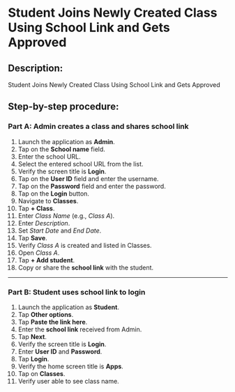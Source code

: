 # Student Joins Newly Created Class Using School Link and Gets Approved

## Description:
Student Joins Newly Created Class Using School Link and Gets Approved

## Step-by-step procedure:

### Part A: Admin creates a class and shares school link

1. Launch the application as **Admin**. 
2. Tap on the **School name** field.
3. Enter the school URL.
4. Select the entered school URL from the list.
5. Verify the screen title is **Login**.
6. Tap on the **User ID** field and enter the username.
7. Tap on the **Password** field and enter the password.
8. Tap on the **Login** button.
9. Navigate to **Classes**.
10. Tap **+ Class**.
11. Enter *Class Name* (e.g., *Class A*).
12. Enter *Description*.
13. Set *Start Date* and *End Date*.
14. Tap **Save**.
15. Verify *Class A* is created and listed in Classes.
16. Open *Class A*.
17. Tap **+ Add student**.
18. Copy or share the **school link** with the student.

---

### Part B: Student uses school link to login 

1. Launch the application as **Student**.
2. Tap **Other options**.
3. Tap **Paste the link here**.
4. Enter the **school link** received from Admin.
5. Tap **Next**.
6. Verify the screen title is **Login**.
7. Enter **User ID** and **Password**.
8. Tap **Login**.
9. Verify the home screen title is **Apps**.
10. Tap on **Classes**.
11. Verify user able to see class name.

